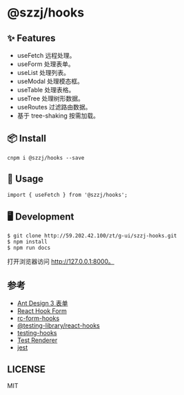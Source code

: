 # @szzj/hooks

## ✨ Features

* useFetch 远程处理。
* useForm 处理表单。
* useList 处理列表。
* useModal 处理模态框。
* useTable 处理表格。
* useTree 处理树形数据。
* useRoutes 过滤路由数据。
* 基于 tree-shaking 按需加载。

## 📦 Install

```
cnpm i @szzj/hooks --save
```

## 🔨 Usage

```
import { useFetch } from '@szzj/hooks';
```

## 🖥 Development

```
$ git clone http://59.202.42.100/zt/g-ui/szzj-hooks.git
$ npm install
$ npm run docs
```
打开浏览器访问 http://127.0.0.1:8000。

## 参考

* [Ant Design 3 表单](https://3x.ant.design/components/form-cn/#components-form-demo-validate-other)
* [React Hook Form](https://react-hook-form.com/)
* [rc-form-hooks](https://github.com/mushan0x0/rc-form-hooks)
* [@testing-library/react-hooks](https://github.com/testing-library/react-hooks-testing-library)
* [testing-hooks](https://reactjs.org/blog/2019/02/06/react-v16.8.0.html#testing-hooks)
* [Test Renderer](https://reactjs.org/docs/test-renderer.html)
* [jest](https://jestjs.io/)

## LICENSE

MIT
